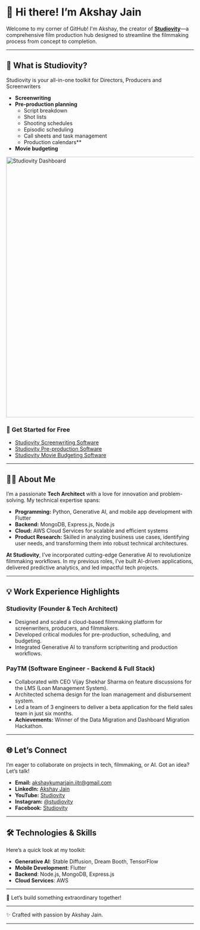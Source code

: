 # 👋 Hi there! I’m Akshay Jain  
Welcome to my corner of GitHub! I'm Akshay, the creator of **[Studiovity](https://studiovity.com)**—a comprehensive film production hub designed to streamline the filmmaking process from concept to completion.  

---

## 🎥 **What is Studiovity?**  
Studiovity is your all-in-one toolkit for Directors, Producers and Screenwriters
- **Screenwriting**  
- **Pre-production planning**  
  - Script breakdown  
  - Shot lists  
  - Shooting schedules  
  - Episodic scheduling  
  - Call sheets and task management
  - Production calendars**  
- **Movie budgeting**  

<img src="https://is1-ssl.mzstatic.com/image/thumb/PurpleSource211/v4/86/14/ab/8614ab01-9bda-af56-26ac-5503f2b1387c/0x0ss__U002822_U0029.png/626x0w.webp" alt="Studiovity Dashboard" width="700"/>  

### 🚀 **Get Started for Free**  
- [Studiovity Screenwriting Software](https://studiovity.com/screenwriting-software/)  
- [Studiovity Pre-production Software](https://studiovity.com/)  
- [Studiovity Movie Budgeting Software](https://studiovity.com/movie-budgeting-software/)  

---

## 👨‍💻 **About Me**  
I’m a passionate **Tech Architect** with a love for innovation and problem-solving. My technical expertise spans:  
- **Programming:** Python, Generative AI, and mobile app development with Flutter  
- **Backend:** MongoDB, Express.js, Node.js  
- **Cloud:** AWS Cloud Services for scalable and efficient systems
- **Product Research:** Skilled in analyzing business use cases, identifying user needs, and transforming them into robust technical architectures.

**At Studiovity**, I’ve incorporated cutting-edge Generative AI to revolutionize filmmaking workflows. In my previous roles, I’ve built AI-driven applications, delivered predictive analytics, and led impactful tech projects.  

---

## 💡 **Work Experience Highlights**  

### **Studiovity (Founder & Tech Architect)**  
- Designed and scaled a cloud-based filmmaking platform for screenwriters, producers, and filmmakers.  
- Developed critical modules for pre-production, scheduling, and budgeting.  
- Integrated Generative AI to transform scriptwriting and production workflows.  

### **PayTM (Software Engineer - Backend & Full Stack)**  
- Collaborated with CEO Vijay Shekhar Sharma on feature discussions for the LMS (Loan Management System).  
- Architected schema design for the loan management and disbursement system.  
- Led a team of 3 engineers to deliver a beta application for the field sales team in just six months.  
- **Achievements:** Winner of the Data Migration and Dashboard Migration Hackathon.  

---

## 🌐 **Let’s Connect**  
I’m eager to collaborate on projects in tech, filmmaking, or AI. Got an idea? Let’s talk!  
- **Email:** [akshaykumarjain.iitr@gmail.com](mailto:akshaykumarjain.iitr@gmail.com)  
- **LinkedIn:** [Akshay Jain](#)  
- **YouTube:** [Studiovity](https://www.youtube.com/@studiovity)  
- **Instagram:** [@studiovity](#)  
- **Facebook:** [Studiovity](#)  

---

## 🛠️ **Technologies & Skills**  
Here’s a quick look at my toolkit:  
- **Generative AI**: Stable Diffusion, Dream Booth, TensorFlow  
- **Mobile Development**: Flutter  
- **Backend**: Node.js, MongoDB, Express.js  
- **Cloud Services**: AWS  

---

🌟 Let’s build something extraordinary together!  

---  

✨ Crafted with passion by Akshay Jain.  

---
